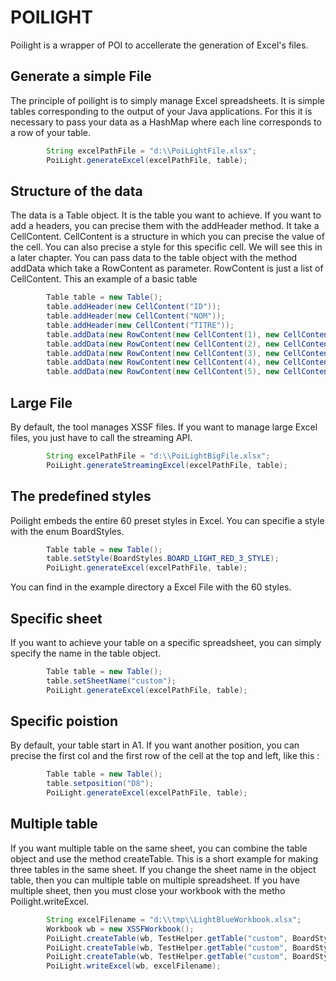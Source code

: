 # POILIGHT
Poilight is a wrapper of POI to accellerate the generation of Excel's files.

## Generate a simple File
The principle of poilight is to simply manage Excel spreadsheets. It is simple tables corresponding to the output of your Java applications.
For this it is necessary to pass your data as a HashMap where each line corresponds to a row of your table.
```java
		String excelPathFile = "d:\\PoiLightFile.xlsx";
		PoiLight.generateExcel(excelPathFile, table);
```
## Structure of the data
The data is a Table object. It is the table you want to achieve. If you want to add a headers, you can precise them with the addHeader method. It take a CellContent. CellContent is a structure in which you can precise the value of the cell. You can also precise a style for this specific cell. We will see this in a later chapter.
You can pass data to the table object with the method addData which take a RowContent as parameter. RowContent is just a list of CellContent.
This an example of a basic table
```java
		Table table = new Table();
		table.addHeader(new CellContent("ID"));
		table.addHeader(new CellContent("NOM"));
		table.addHeader(new CellContent("TITRE"));
		table.addData(new RowContent(new CellContent(1), new CellContent("Henri Loevenbruck"), new CellContent("L'apothicaire")));
		table.addData(new RowContent(new CellContent(2), new CellContent("Cyril Massarotto"), new CellContent("Dieu est un pote à moi")));
		table.addData(new RowContent(new CellContent(3), new CellContent("Bernard Werber"), new CellContent("Les fourmis")));
		table.addData(new RowContent(new CellContent(4), new CellContent("Maxime Chattam"), new CellContent("In Tenebris")));
		table.addData(new RowContent(new CellContent(5), new CellContent("Franck Thilliez"), new CellContent("Pandemia")));
```

## Large File
By default, the tool manages XSSF files. If you want to manage large Excel files, you just have to call the streaming API.
```java
		String excelPathFile = "d:\\PoiLightBigFile.xlsx";
		PoiLight.generateStreamingExcel(excelPathFile, table);
```

## The predefined styles
Poilight embeds the entire 60 preset styles in Excel. You can specifie a style with the enum BoardStyles.
```java
		Table table = new Table();
		table.setStyle(BoardStyles.BOARD_LIGHT_RED_3_STYLE);
		PoiLight.generateExcel(excelPathFile, table);
```
You can find in the example directory a Excel File with the 60 styles.

## Specific sheet
If you want to achieve your table on a specific spreadsheet, you can simply specify the name in the table object.
```java
		Table table = new Table();
		table.setSheetName("custom");
		PoiLight.generateExcel(excelPathFile, table);
```

## Specific poistion
By default, your table start in A1. If you want another position, you can precise the first col and the first row of the cell at the top and left, like this :
```java
		Table table = new Table();
		table.setposition("D8");
		PoiLight.generateExcel(excelPathFile, table);
```
## Multiple table
If you want multiple table on the same sheet, you can combine the table object and use the method createTable. This is a short example for making three tables in the same sheet. If you change the sheet name in the object table, then you can multiple table on multiple spreadsheet. If you have multiple sheet, then you must close your workbook with the metho Poilight.writeExcel.
```java
		String excelFilename = "d:\\tmp\\LightBlueWorkbook.xlsx";
		Workbook wb = new XSSFWorkbook();
		PoiLight.createTable(wb, TestHelper.getTable("custom", BoardStyles.BOARD_LIGHT_BLUE_1_STYLE, "A1"));
		PoiLight.createTable(wb, TestHelper.getTable("custom", BoardStyles.BOARD_LIGHT_BLUE_2_STYLE, "E1"));
		PoiLight.createTable(wb, TestHelper.getTable("custom", BoardStyles.BOARD_LIGHT_BLUE_3_STYLE, "I1"));
		PoiLight.writeExcel(wb, excelFilename);
```
